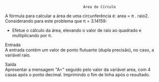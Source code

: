                                         Área do Círculo

A fórmula para calcular a área de uma circunferência é: area = π . raio2. Considerando para este problema que π = 3.14159:

- Efetue o cálculo da área, elevando o valor de raio ao quadrado e multiplicando por π.

Entrada<br>
A entrada contém um valor de ponto flutuante (dupla precisão), no caso, a variável raio.

Saída<br>
Apresentar a mensagem "A=" seguido pelo valor da variável area, com 4 casas após o ponto decimal. Imprimindo o fim de linha após o resultado.

